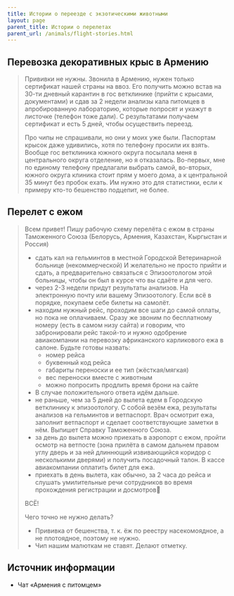 ```yaml
---
title: Истории о переезде с экзотическими животными
layout: page
parent_title: Истории о перелетах
parent_url: /animals/flight-stories.html
---
```


## Перевозка декоративных крыс в Армению

> Прививки не нужны. Звонила в Армению, нужен только сертификат нашей страны на ввоз. Его получить можно встав на
> 30-ти дневный карантин в гос ветклинике (прийти с крысами, документами) и сдав за 2 недели анализы кала питомцев в
> апробированную лабораторию, которые попросят и укажут в листочке (телефон тоже дали). С результатами получаем
> сертификат и есть 5 дней, чтобы осуществить переезд.
>
> Про чипы не спрашивали, но они у моих уже были. Паспортам крысок даже удивились, хотя по телефону просили их взять.
> Вообще гос ветклиника южного округа посылала меня в центрального округа отделение, но я отказалась. Во-первых,
> мне по единому телефону предлагали выбрать самой, во-вторых, южного округа клиника стоит прям у моего дома, а к
> центральной 35 минут без пробок ехать. Им нужно это для статистики, если к примеру кто-то бешенство подцепит, не
> более.

## Перелет с ежом

> Всем привет! Пишу рабочую схему перелёта с ежом в страны Таможенного Союза (Белорусь, Армения, Казахстан, Кыргыстан и Россия)
> 
> - сдать кал на гельминтов в местной Городской Ветеринарной больнице (некоммерческой) И желательно не просто прийти и сдать, а предварительно связаться с Эпизоотологом этой больницы, чтобы он был в курсе что вы сдаёте и для чего.
> - через 2-3 недели придут результаты анализов. На электронную почту или вашему Эпизоотологу. Если всё в порядке, покупаем себе билеты на самолёт.
> - находим нужный рейс, проходим все шаги до самой оплаты, но пока не оплачиваем. Сразу же звоним по бесплатному номеру (есть в самом низу сайта) и говорим, что забронировали рейс такой-то и нужно одобрение авиакомпании на перевозку африканского карликового ежа в салоне. Будьте готовы назвать:
>   - номер рейса
>   - буквенный код рейса
>   - габариты переноски и ее тип (жёсткая/мягкая)
>   - вес переноски вместе с животным
>   - можно попросить продлить время брони на сайте
> - В случае положительного ответа идём дальше.
> - не раньше, чем за 5 дней до вылета едем в Городскую ветклинику к эпизоотологу. С собой везём ежа, результаты анализов на гельминтов и ветпаспорт. Врач осмотрит ежа, заполнит ветпаспорт и сделает соответствующие заметки в нём. Выпишет Справку Таможенного Союза.
> - за день до вылета можно приехать в аэропорт с ежом, пройти осмотр на ветпосте (зона прилёта в самом дальнем правом углу дверь и за ней длиннющий извивающийся коридор с несколькими дверями) и получить посадочный талон. В кассе авиакомпании оплатить билет для ежа.
> - приехать в день вылета, как обычно, за 2 часа до рейса и слушать умилительные речи сотрудников во время прохождения регистрации и досмотров🙂
> 
> ВСЁ!
> 
> Чего точно не нужно делать?
> - Прививка от бешенства, т. к. ёж по реестру насекомоядное, а не плотоядное, поэтому не нужно.
> - Чип нашим малюткам не ставят. Делают отметку.

## Источник информации

- Чат «Армения с питомцем»
